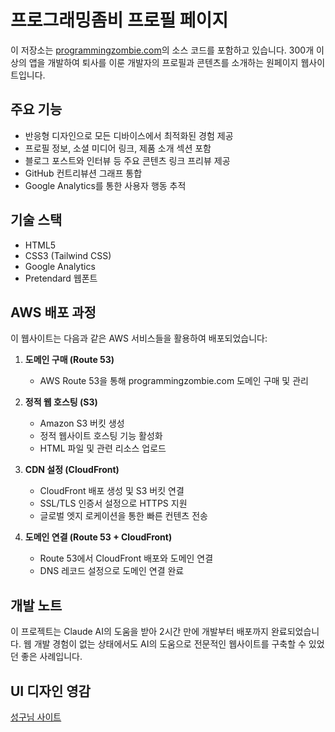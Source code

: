 # 프로그래밍좀비 프로필 페이지

이 저장소는 [programmingzombie.com](https://programmingzombie.com)의 소스 코드를 포함하고 있습니다. 300개 이상의 앱을 개발하여 퇴사를 이룬 개발자의 프로필과 콘텐츠를 소개하는 원페이지 웹사이트입니다.

## 주요 기능

- 반응형 디자인으로 모든 디바이스에서 최적화된 경험 제공
- 프로필 정보, 소셜 미디어 링크, 제품 소개 섹션 포함
- 블로그 포스트와 인터뷰 등 주요 콘텐츠 링크 프리뷰 제공
- GitHub 컨트리뷰션 그래프 통합
- Google Analytics를 통한 사용자 행동 추적

## 기술 스택

- HTML5
- CSS3 (Tailwind CSS)
- Google Analytics
- Pretendard 웹폰트

## AWS 배포 과정

이 웹사이트는 다음과 같은 AWS 서비스들을 활용하여 배포되었습니다:

1. **도메인 구매 (Route 53)**
   - AWS Route 53을 통해 programmingzombie.com 도메인 구매 및 관리

2. **정적 웹 호스팅 (S3)**
   - Amazon S3 버킷 생성
   - 정적 웹사이트 호스팅 기능 활성화
   - HTML 파일 및 관련 리소스 업로드

3. **CDN 설정 (CloudFront)**
   - CloudFront 배포 생성 및 S3 버킷 연결
   - SSL/TLS 인증서 설정으로 HTTPS 지원
   - 글로벌 엣지 로케이션을 통한 빠른 컨텐츠 전송

4. **도메인 연결 (Route 53 + CloudFront)**
   - Route 53에서 CloudFront 배포와 도메인 연결
   - DNS 레코드 설정으로 도메인 연결 완료

## 개발 노트
이 프로젝트는 Claude AI의 도움을 받아 2시간 만에 개발부터 배포까지 완료되었습니다. 웹 개발 경험이 없는 상태에서도 AI의 도움으로 전문적인 웹사이트를 구축할 수 있었던 좋은 사례입니다.

## UI 디자인 영감
[성구님 사이트](https://www.seonggoo.com/)
